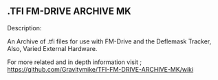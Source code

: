 .TFI FM-DRIVE ARCHIVE MK
-------------------------
Description:

An Archive of .tfi files for use with FM-Drive and the Deflemask Tracker, Also, Varied External Hardware.

For more related and in depth information visit ; https://github.com/Gravitymike/TFI-FM-DRIVE-ARCHIVE-MK/wiki
